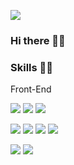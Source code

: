 <style>
    .markdown-body {
        box-sizing: border-box;
        min-width: 200px;
        max-width: 980px;
        margin: 0 auto;
        padding: 45px;
    }
</style>

<a href="https://instagram.com/seo.devv" target="_blank"><img src="https://img.shields.io/badge/Instagram-E4405F?style=flat-square&logo=Intagram&logoColor=white"/></a>

### Hi there 🖐🏻


### Skills 💪🏻
Front-End
<p class="m-0">
  <img src="https://img.shields.io/badge/HTML5-E34F26?style=flat-square&logo=HTML5&logoColor=white"/>
  <img src="https://img.shields.io/badge/CSS3-1572B6?style=flat-square&logo=CSS3&logoColor=white"/>
  <img src="https://img.shields.io/badge/javascript-F7DF1E?style=flat-square&logo=javascript&logoColor=white"/>
</p>
<p>
  <img src="https://img.shields.io/badge/typescript-3178C6?style=flat-square&logo=typescript&logoColor=white"/>
  <img src="https://img.shields.io/badge/sass-CC6699?style=flat-square&logo=sass&logoColor=white"/>
  <img src="https://img.shields.io/badge/React-61DAFB?style=flat-square&logo=React&logoColor=white"/>
  <img src="https://img.shields.io/badge/reactquery-FF4154?style=flat-square&logo=reactquery&logoColor=white"/>
</p>
<p>
  <img src="https://img.shields.io/badge/redux-764ABC?style=flat-square&logo=redux&logoColor=white"/>
  <img src="https://img.shields.io/badge/reduxsaga-999999?style=flat-square&logo=reduxsaga&logoColor=white"/>
</p>

